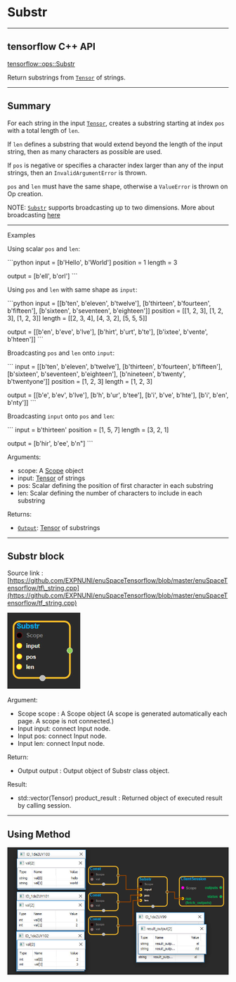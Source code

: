 # Substr

---

## tensorflow C++ API

[tensorflow::ops::Substr](https://www.tensorflow.org/api_docs/cc/class/tensorflow/ops/substr)

Return substrings from [`Tensor`](https://www.tensorflow.org/api_docs/cc/class/tensorflow/tensor.html#classtensorflow_1_1_tensor) of strings.

---

## Summary

For each string in the input [`Tensor`](https://www.tensorflow.org/api_docs/cc/class/tensorflow/tensor.html#classtensorflow_1_1_tensor), creates a substring starting at index `pos` with a total length of `len`.

If `len` defines a substring that would extend beyond the length of the input string, then as many characters as possible are used.

If `pos` is negative or specifies a character index larger than any of the input strings, then an `InvalidArgumentError` is thrown.

`pos` and `len` must have the same shape, otherwise a `ValueError` is thrown on Op creation.

NOTE: [`Substr`](https://www.tensorflow.org/api_docs/cc/class/tensorflow/ops/substr.html#classtensorflow_1_1ops_1_1_substr) supports broadcasting up to two dimensions. More about broadcasting [here](http://docs.scipy.org/doc/numpy/user/basics.broadcasting.html)

---

Examples

Using scalar `pos` and `len`:

\`\`\`python input = \[b'Hello', b'World'\] position = 1 length = 3

output = \[b'ell', b'orl'\] \`\`\`

Using `pos` and `len` with same shape as `input`:

\`\`\`python input = \[\[b'ten', b'eleven', b'twelve'\], \[b'thirteen', b'fourteen', b'fifteen'\], \[b'sixteen', b'seventeen', b'eighteen'\]\] position = \[\[1, 2, 3\], \[1, 2, 3\], \[1, 2, 3\]\] length = \[\[2, 3, 4\], \[4, 3, 2\], \[5, 5, 5\]\]

output = \[\[b'en', b'eve', b'lve'\], \[b'hirt', b'urt', b'te'\], \[b'ixtee', b'vente', b'hteen'\]\] \`\`\`

Broadcasting `pos` and `len` onto `input`:

\`\`\` input = \[\[b'ten', b'eleven', b'twelve'\], \[b'thirteen', b'fourteen', b'fifteen'\], \[b'sixteen', b'seventeen', b'eighteen'\], \[b'nineteen', b'twenty', b'twentyone'\]\] position = \[1, 2, 3\] length = \[1, 2, 3\]

output = \[\[b'e', b'ev', b'lve'\], \[b'h', b'ur', b'tee'\], \[b'i', b've', b'hte'\], \[b'i', b'en', b'nty'\]\] \`\`\`

Broadcasting `input` onto `pos` and `len`:

\`\`\` input = b'thirteen' position = \[1, 5, 7\] length = \[3, 2, 1\]

output = \[b'hir', b'ee', b'n"\] \`\`\`

Arguments:

* scope: A [Scope](https://www.tensorflow.org/api_docs/cc/class/tensorflow/scope.html#classtensorflow_1_1_scope) object
* input: [Tensor](https://www.tensorflow.org/api_docs/cc/class/tensorflow/tensor.html#classtensorflow_1_1_tensor) of strings
* pos: Scalar defining the position of first character in each substring
* len: Scalar defining the number of characters to include in each substring

Returns:

* [`Output`](https://www.tensorflow.org/api_docs/cc/class/tensorflow/output.html#classtensorflow_1_1_output): [Tensor](https://www.tensorflow.org/api_docs/cc/class/tensorflow/tensor.html#classtensorflow_1_1_tensor) of substrings

---

## Substr block

Source link : [https://github.com/EXPNUNI/enuSpaceTensorflow/blob/master/enuSpaceTensorflow/tf\_string.cpp](https://github.com/EXPNUNI/enuSpaceTensorflow/blob/master/enuSpaceTensorflow/tf_string.cpp)

![](/assets/string_op/Substr1.jpg)

Argument:

* Scope scope : A Scope object \(A scope is generated automatically each page. A scope is not connected.\)
* Input input: connect  Input node.
* Input pos: connect  Input node.
* Input len: connect  Input node.

Return:

* Output output : Output object of Substr class object.

Result:

* std::vector\(Tensor\) product\_result : Returned object of executed result by calling session.

---

## Using Method

![](/assets/string_op/Substr2.jpg)

